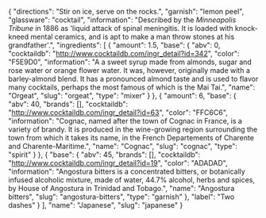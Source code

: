 {
    "directions": "Stir on ice, serve on the rocks.",
    "garnish": "lemon peel",
    "glassware": "cocktail",
    "information": "Described by the *Minneapolis Tribune* in 1886 as 'liquid attack of spinal meningitis. It is loaded with knock-kneed mental ceramics, and is apt to make a man throw stones at his grandfather'.",
    "ingredients": [
        {
            "amount": 1.5,
            "base": {
                "abv": 0,
                "cocktaildb": "http://www.cocktaildb.com/ingr_detail?id=342",
                "color": "F5E9D0",
                "information": "A a sweet syrup made from almonds, sugar and rose water or orange flower water. It was, however, originally made with a barley-almond blend. It has a pronounced almond taste and is used to flavor many cocktails, perhaps the most famous of which is the Mai Tai.",
                "name": "Orgeat",
                "slug": "orgeat",
                "type": "mixer"
            }
        },
        {
            "amount": 6,
            "base": {
                "abv": 40,
                "brands": [],
                "cocktaildb": "http://www.cocktaildb.com/ingr_detail?id=63",
                "color": "FFC6C6",
                "information": "Cognac, named after the town of Cognac in France, is a variety of  brandy. It is produced in the wine-growing region surrounding the town from which it takes its name, in the French Departements of Charente and Charente-Maritime.",
                "name": "Cognac",
                "slug": "cognac",
                "type": "spirit"
            }
        },
        {
            "base": {
                "abv": 45,
                "brands": [],
                "cocktaildb": "http://www.cocktaildb.com/ingr_detail?id=19",
                "color": "ADADAD",
                "information": "Angostura bitters is a concentrated bitters, or botanically infused alcoholic mixture, made of water, 44.7% alcohol, herbs and spices, by House of Angostura in Trinidad and Tobago.",
                "name": "Angostura bitters",
                "slug": "angostura-bitters",
                "type": "garnish"
            },
            "label": "Two dashes"
        }
    ],
    "name": "Japanese",
    "slug": "japanese"
}